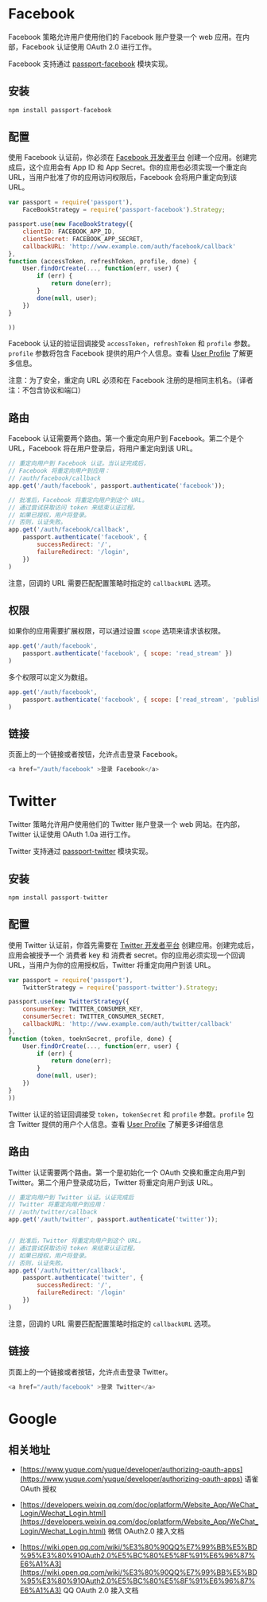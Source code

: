 # Facebook

Facebook 策略允许用户使用他们的 Facebook 账户登录一个 web 应用。在内部，Facebook 认证使用 OAuth 2.0 进行工作。

Facebook 支持通过 [passport-facebook](https://github.com/jaredhanson/passport-facebook) 模块实现。

## 安装 

```js
npm install passport-facebook
```

## 配置

使用 Facebook 认证前，你必须在 [Facebook 开发者平台](https://developers.facebook.com/) 创建一个应用。创建完成后，这个应用会有 App ID 和 App Secret。你的应用也必须实现一个重定向 URL，当用户批准了你的应用访问权限后，Facebook 会将用户重定向到该 URL。

```js
var passport = require('passport'),
    FaceBookStrategy = require('passport-facebook').Strategy;

passport.use(new FaceBookStrategy({
    clientID: FACEBOOK_APP_ID,
    clientSecret: FACEBOOK_APP_SECRET,
    callbackURL: 'http://www.example.com/auth/facebook/callback'
},
function (accessToken, refreshToken, profile, done) {
    User.findOrCreate(..., function(err, user) {
        if (err) {
            return done(err);
        }
        done(null, user);
    })
}

))
```

Facebook 认证的验证回调接受 `accessToken`，`refreshToken` 和 `profile` 参数。`profile` 参数将包含 Facebook 提供的用户个人信息。查看 [User Profile](http://www.passportjs.org/guide/profile/) 了解更多信息。

注意：为了安全，重定向 URL 必须和在 Facebook 注册的是相同主机名。（译者注：不包含协议和端口）

## 路由

Facebook 认证需要两个路由。第一个重定向用户到 Facebook。第二个是个URL，Facebook 将在用户登录后，将用户重定向到该 URL。

```js
// 重定向用户到 Facebook 认证。当认证完成后，
// Facebook 将重定向用户到应用：
// /auth/facebook/callback
app.get('/auth/facebook', passport.authenticate('facebook'));

// 批准后，Facebook 将重定向用户到这个 URL。
// 通过尝试获取访问 token 来结束认证过程。
// 如果已授权，用户将登录。
// 否则，认证失败。
app.get('/auth/facebook/callback',
    passport.authenticate('facebook', {
        successRedirect: '/',
        failureRedirect: '/login',
    })
)
```

注意，回调的 URL 需要匹配配置策略时指定的 `callbackURL` 选项。

## 权限

如果你的应用需要扩展权限，可以通过设置 `scope` 选项来请求该权限。

```js
app.get('/auth/facebook',
    passport.authenticate('facebook', { scope: 'read_stream' })
)
```

多个权限可以定义为数组。

```js
app.get('/auth/facebook', 
    passport.authenticate('facebook', { scope: ['read_stream', 'publish_actions'] })
)
```

## 链接

页面上的一个链接或者按钮，允许点击登录 Facebook。

```js
<a href="/auth/facebook" >登录 Facebook</a>
```

# Twitter

Twitter 策略允许用户使用他们的 Twitter 账户登录一个 web 网站。在内部，Twitter 认证使用 OAuth 1.0a 进行工作。

Twitter 支持通过 [passport-twitter](https://github.com/jaredhanson/passport-twitter) 模块实现。

## 安装

```js
npm install passport-twitter
```

## 配置

使用 Twitter 认证前，你首先需要在 [Twitter 开发者平台](https://dev.twitter.com/) 创建应用。创建完成后，应用会被授予一个 消费者 key 和 消费者 secret。你的应用必须实现一个回调 URL，当用户为你的应用授权后，Twitter 将重定向用户到该 URL。

```js
var passport = require('passport'),
    TwitterStrategy = require('passport-twitter').Strategy;

passport.use(new TwitterStrategy({
    consumerKey: TWITTER_CONSUMER_KEY,
    consumerSecret: TWITTER_CONSUMER_SECRET,
    callbackURL: 'http://www.example.com/auth/twitter/callback'
},
function (token, toeknSecret, profile, done) {
    User.findOrCreate(..., function(err, user) {
        if (err) {
            return done(err);
        }
        done(null, user);
    })
}
))
```

Twitter 认证的验证回调接受 `token`，`tokenSecret` 和 `profile` 参数。`profile` 包含 Twitter 提供的用户个人信息。查看 [User Profile](http://www.passportjs.org/guide/profile/) 了解更多详细信息

## 路由

Twitter 认证需要两个路由。第一个是初始化一个 OAuth 交换和重定向用户到 Twitter。第二个用户登录成功后，Twitter 将重定向用户到该 URL。

```js
// 重定向用户到 Twitter 认证。认证完成后
// Twitter 将重定向用户到应用：
// /auth/twitter/callback
app.get('/auth/twitter', passport.authenticate('twitter'));


// 批准后，Twitter 将重定向用户到这个 URL。
// 通过尝试获取访问 token 来结束认证过程。
// 如果已授权，用户将登录。
// 否则，认证失败。
app.get('/auth/twitter/callback', 
    passport.authenticate('twitter', {
        successRedirect: '/',
        failureRedirect: '/login'
    })
)

```

注意，回调的 URL 需要匹配配置策略时指定的 `callbackURL` 选项。

## 链接

页面上的一个链接或者按钮，允许点击登录 Twitter。

```js
<a href="/auth/facebook" >登录 Twitter</a>
```


# Google
















## 相关地址

- [https://www.yuque.com/yuque/developer/authorizing-oauth-apps](https://www.yuque.com/yuque/developer/authorizing-oauth-apps) 语雀 OAuth 授权

- [https://developers.weixin.qq.com/doc/oplatform/Website_App/WeChat_Login/Wechat_Login.html](https://developers.weixin.qq.com/doc/oplatform/Website_App/WeChat_Login/Wechat_Login.html) 微信 OAuth2.0 接入文档

- [https://wiki.open.qq.com/wiki/%E3%80%90QQ%E7%99%BB%E5%BD%95%E3%80%91OAuth2.0%E5%BC%80%E5%8F%91%E6%96%87%E6%A1%A3](https://wiki.open.qq.com/wiki/%E3%80%90QQ%E7%99%BB%E5%BD%95%E3%80%91OAuth2.0%E5%BC%80%E5%8F%91%E6%96%87%E6%A1%A3) QQ OAuth 2.0 接入文档
